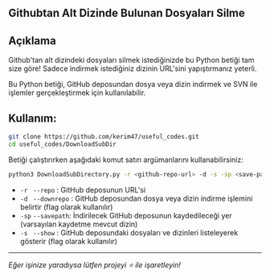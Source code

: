 ## Githubtan Alt Dizinde Bulunan Dosyaları Silme

## Açıklama

Github'tan alt dizindeki dosyaları silmek istediğinizde bu Python betiği tam size göre! Sadece indirmek istediğiniz dizinin URL'sini yapıştırmanız yeterli.

Bu Python betiği, GitHub deposundan dosya veya dizin indirmek ve SVN ile işlemler gerçekleştirmek için kullanılabilir. 

## Kullanım:


```bash
git clone https://github.com/kerim47/useful_codes.git
cd useful_codes/DownloadSubDir
```

Betiği çalıştırırken aşağıdaki komut satırı argümanlarını kullanabilirsiniz:



```bash
python3 DownloadSubDirectory.py -r <github-repo-url> -d -s -sp <save-path> 
```

- `-r `  `--repo`     : GitHub deposunun URL'si
- `-d `  `--downrepo` : GitHub deposundan dosya veya dizin indirme işlemini belirtir (flag olarak kullanılır)
- `-sp`  `--savepath`: İndirilecek GitHub deposunun kaydedileceği yer (varsayılan kaydetme mevcut dizin)
- `-s `  `--show`     : GitHub deposundaki dosyaları ve dizinleri listeleyerek gösterir (flag olarak kullanılır)


---
*Eğer işinize yaradıysa lütfen projeyi ⭐️ ile işaretleyin!*

